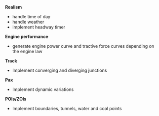 **Realism**
- handle time of day
- handle weather
- implement headway timer

**Engine performance**
- generate engine power curve and tractive force curves depending on the engine law

**Track**
- Implement converging and diverging junctions

**Pax**
- Implement dynamic variations

**POIs/ZOIs**
- Implement boundaries, tunnels, water and coal points
